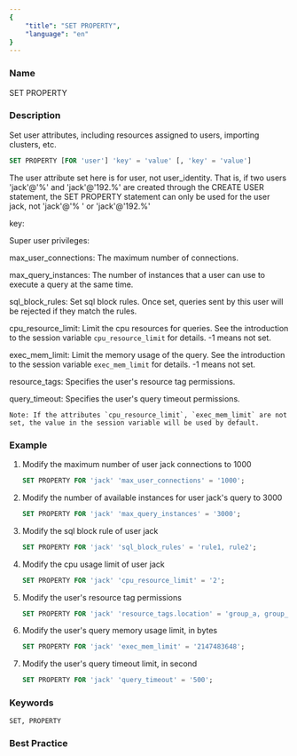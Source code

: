 ```yaml
---
{
    "title": "SET PROPERTY",
    "language": "en"
}
---
```


<!--
Licensed to the Apache Software Foundation (ASF) under one
or more contributor license agreements.  See the NOTICE file
distributed with this work for additional information
regarding copyright ownership.  The ASF licenses this file
to you under the Apache License, Version 2.0 (the
"License"); you may not use this file except in compliance
with the License.  You may obtain a copy of the License at

  http://www.apache.org/licenses/LICENSE-2.0

Unless required by applicable law or agreed to in writing,
software distributed under the License is distributed on an
"AS IS" BASIS, WITHOUT WARRANTIES OR CONDITIONS OF ANY
KIND, either express or implied.  See the License for the
specific language governing permissions and limitations
under the License.
-->



### Name

SET PROPERTY

### Description

Set user attributes, including resources assigned to users, importing clusters, etc.

```sql
SET PROPERTY [FOR 'user'] 'key' = 'value' [, 'key' = 'value']
```

The user attribute set here is for user, not user_identity. That is, if two users 'jack'@'%' and 'jack'@'192.%' are created through the CREATE USER statement, the SET PROPERTY statement can only be used for the user jack, not 'jack'@'% ' or 'jack'@'192.%'

key:

Super user privileges:

 max_user_connections: The maximum number of connections.

 max_query_instances: The number of instances that a user can use to execute a query at the same time.

 sql_block_rules: Set sql block rules. Once set, queries sent by this user will be rejected if they match the rules.

 cpu_resource_limit: Limit the cpu resources for queries. See the introduction to the session variable `cpu_resource_limit` for details. -1 means not set.

 exec_mem_limit: Limit the memory usage of the query. See the introduction to the session variable `exec_mem_limit` for details. -1 means not set.

 resource_tags: Specifies the user's resource tag permissions.

 query_timeout: Specifies the user's query timeout permissions.

    Note: If the attributes `cpu_resource_limit`, `exec_mem_limit` are not set, the value in the session variable will be used by default.

### Example

1. Modify the maximum number of user jack connections to 1000

   ```sql
   SET PROPERTY FOR 'jack' 'max_user_connections' = '1000';
   ```

2. Modify the number of available instances for user jack's query to 3000

   ```sql
   SET PROPERTY FOR 'jack' 'max_query_instances' = '3000';
   ```

3. Modify the sql block rule of user jack

   ```sql
   SET PROPERTY FOR 'jack' 'sql_block_rules' = 'rule1, rule2';
   ```

4. Modify the cpu usage limit of user jack

    ```sql
    SET PROPERTY FOR 'jack' 'cpu_resource_limit' = '2';
    ```

5. Modify the user's resource tag permissions

    ```sql
    SET PROPERTY FOR 'jack' 'resource_tags.location' = 'group_a, group_b';
    ```

6. Modify the user's query memory usage limit, in bytes

    ```sql
    SET PROPERTY FOR 'jack' 'exec_mem_limit' = '2147483648';
    ```

7. Modify the user's query timeout limit, in second

    ```sql
    SET PROPERTY FOR 'jack' 'query_timeout' = '500';
    ```

### Keywords

    SET, PROPERTY

### Best Practice

